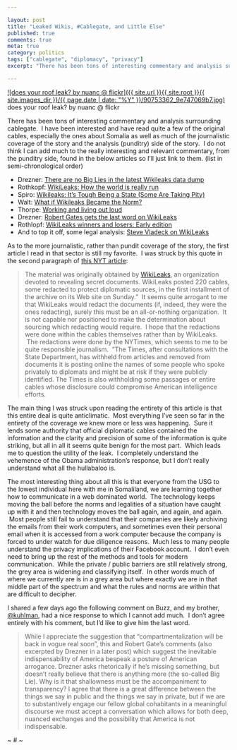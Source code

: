 ```yaml
---

layout: post
title: "Leaked Wikis, #Cablegate, and Little Else"
published: true
comments: true
meta: true
category: politics
tags: ["cablegate", "diplomacy", "privacy"]
excerpt: "There has been tons of interesting commentary and analysis surrounding cablegate.  I have been interested and have read quite a few of the original cables, especially the ones about Somalia as well as much of the journalistic coverage of the story and the analysis (punditry) side of the story.  The main thing I was struck upon reading the entirety of this article is that this entire deal is quite anticlimatic."

---
```


[![does your roof leak? by nuanc @ flickr]({{ site.url }}{{ site.root }}{{ site.images_dir }}/{{ page.date | date: "%Y" }}/90753362_9e747069b7.jpg)](http://www.flickr.com/photos/nuanc/90753362/)
does your roof leak? by nuanc @ flickr

There has been tons of interesting commentary and analysis surrounding cablegate.  I have been interested and have read quite a few of the original cables, especially the ones about Somalia as well as much of the journalistic coverage of the story and the analysis (punditry) side of the story.  I do not think I can add much to the really interesting and relevant commentary, from the punditry side, found in the below articles so I’ll just link to them. (list in semi-chronological order)


*   Drezner: [There are no Big Lies in the latest Wikileaks data dump][2]
*   Rothkopf: [WikiLeaks: How the world is really run][3]
*   Spiro: [Wikileaks: It’s Tough Being a State (Some Are Taking Pity)][4]
*   Walt: [What if Wikileaks Became the Norm?][5]
*   Thorpe: [Working and living out loud][6]
*   Drezner: [Robert Gates gets the last word on WikiLeaks][7]
*   Rothlopf: [WikiLeaks winners and losers: Early edition][8]
*   And to top it off, some legal analysis: [Steve Vladeck on WikiLeaks][9]

 [2]: http://drezner.foreignpolicy.com/posts/2010/11/29/the_utopianism_of_julian_assange
 [3]: http://rothkopf.foreignpolicy.com/posts/2010/11/29/wikileaks_how_the_world_is_really_run
 [4]: http://feedproxy.google.com/~r/opiniojurisfeed/~3/HXdMhbrik4k/
 [5]: http://walt.foreignpolicy.com/posts/2010/11/30/no_secrets
 [6]: http://kmonadollaraday.wordpress.com/2010/11/30/working-and-living-out-loud/
 [7]: http://drezner.foreignpolicy.com/posts/2010/12/01/robert_gates_gets_the_last_word_on_wikileaks
 [8]: http://rothkopf.foreignpolicy.com/posts/2010/12/01/wikileaks_winners_and_losers_early_edition
 [9]: http://feedproxy.google.com/~r/opiniojurisfeed/~3/GGwM2RM8dN8/

As to the more journalistic, rather than pundit coverage of the story, the first article I read in that sector is still my favorite.  I was struck by this quote in the second paragraph of [this NYT article][10]:

 [10]: http://www.nytimes.com/2010/11/29/world/29cables.html?_r=2?_r=1&pagewanted=all

> The material was originally obtained by [WikiLeaks][11], an organization devoted to revealing secret documents. WikiLeaks posted 220 cables, some redacted to protect diplomatic sources, in the first installment of the archive on its Web site on Sunday.”  It seems quite arrogant to me that WikiLeaks would redact the documents (if, indeed, they were the ones redacting), surely this must be an all-or-nothing organization.  It is not capable nor positioned to make the determination about sourcing which redacting would require.  I hope that the redactions were done within the cables themselves rather than by WikiLeaks.  The redactions were done by the NYTimes, which seems to me to be quite responsible journalism.  ”The Times, after consultations with the State Department, has withheld from articles and removed from documents it is posting online the names of some people who spoke privately to diplomats and might be at risk if they were publicly identified. The Times is also withholding some passages or entire cables whose disclosure could compromise American intelligence efforts.

 [11]: http://topics.nytimes.com/top/reference/timestopics/organizations/w/wikileaks/index.html?inline=nyt-org "More articles about WikiLeaks."

The main thing I was struck upon reading the entirety of this article is that this entire deal is quite anticlimatic.  Most everything I’ve seen so far in the entirety of the coverage we knew more or less was happening.  Sure it lends some authority that official diplomatic cables contained the information and the clarity and precision of some of the information is quite striking, but all in all it seems quite benign for the most part.  Which leads me to question the utility of the leak.  I completely understand the vehemence of the Obama administration’s response, but I don’t really understand what all the hullabaloo is.

The most interesting thing about all this is that everyone from the USG to the lowest individual here with me in Somaliland, we are learning together how to communicate in a web dominated world.  The technology keeps moving the ball before the norms and legalities of a situation have caught up with it and then technology moves the ball again, and again, and again.  Most people still fail to understand that their companies are likely archiving the emails from their work computers, and sometimes even their personal email when it is accessed from a work computer because the company is forced to under watch for due diligence reasons.  Much less to many people understand the privacy implications of their Facebook account.  I don’t even need to bring up the rest of the methods and tools for modern communication.  While the private / public barriers are still relatively strong, the grey area is widening and classifying itself.  In other words much of where we currently are is in a grey area but where exactly we are in that middle part of the spectrum and what the rules and norms are within that are difficult to decipher.

I shared a few days ago the following comment on Buzz, and my brother, [@kuhlman][12], had a nice response to which I cannot add much.  I don’t agree entirely with his comment, but I’d like to give him the last word.

 [12]: http://twitter.com/kuhlman

> While I appreciate the suggestion that “compartmentalization will be back in vogue real soon”, this and Robert Gate’s comments (also excerpted by Drezner in a later post) which suggest the inevitable indispensability of America bespeak a posture of American arrogance. Drezner asks rhetorically if he’s missing something, but doesn’t really believe that there is anything more (the so-called Big Lie). Why is it that shallowness must be the accompaniment to transparency? I agree that there is a great difference between the things we say in public and the things we say in private, but if we are to substantively engage our fellow global cohabitants in a meaningful discourse we must accept a conversation which allows for both deep, nuanced exchanges and the possibility that America is not indispensable.

~ # ~